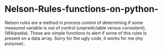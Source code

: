 # Nelson-Rules-functions-on-python-
Nelson rules are a method in process control of determining if some measured variable is out of control (unpredictable versus consistent). (Wikipedia).
These are simple functions to alert if some of this rules is present on a data array.
Sorry for the ugly code, it works for me (my purpose)..
